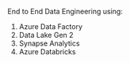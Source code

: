 End to End Data Engineering using:
  1. Azure Data Factory
  2. Data Lake Gen 2
  3. Synapse Analytics
  4. Azure Databricks
